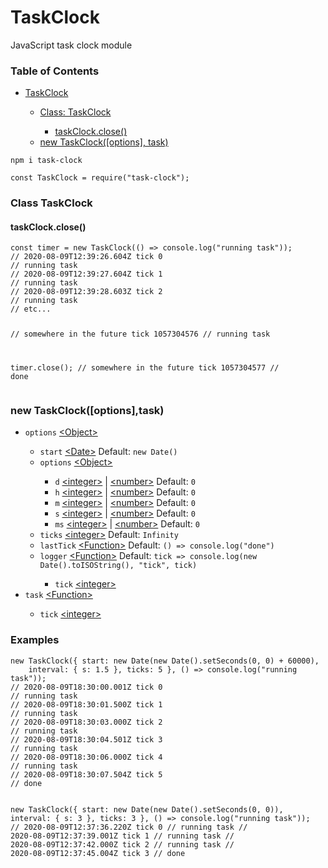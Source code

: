 # TaskClock
JavaScript task clock module

<h3>Table of Contents</h3>
<ul>
    <li><a href="https://github.com/BerendKemper/task-clock#taskclock">TaskClock</a></li>
    <ul>
        <li><a href="https://github.com/BerendKemper/task-clock#class-taskclock">Class: TaskClock</a></li>
        <ul>
            <li><a href="https://github.com/BerendKemper/task-clock#taskclockclose">taskClock.close()</a></li>
        </ul>
        <li><a href="https://github.com/BerendKemper/task-clock#new-taskclockoptionstask">new TaskClock([options], task)</a></li>
    </ul>
</ul>

<pre><code class="language-javascript">npm i task-clock

const TaskClock = require("task-clock");</code></pre>

<h3>Class TaskClock</h3>
<h4>taskClock.close()</h4>
<pre><code class="language-javascript">const timer = new TaskClock(() => console.log("running task"));
// 2020-08-09T12:39:26.604Z tick 0
// running task
// 2020-08-09T12:39:27.604Z tick 1
// running task
// 2020-08-09T12:39:28.603Z tick 2
// running task
// etc...

// somewhere in the future  tick 1057304576
// running task

timer.close();
// somewhere in the future  tick 1057304577
// done</code></pre>

<h3>new TaskClock([options],task)</h3>
<ul>
    <li><code>options</code> <a href="https://developer.mozilla.org/en-US/docs/Web/JavaScript/Reference/Global_Objects/Object">&lt;Object&gt;</a></li>
    <ul>
        <li><code>start</code> <a href="https://developer.mozilla.org/en-US/docs/Web/JavaScript/Reference/Global_Objects/Date">&lt;Date></a> Default: <code>new Date()</code></li>
        <li><code>options</code> <a href="https://developer.mozilla.org/en-US/docs/Web/JavaScript/Reference/Global_Objects/Object">&lt;Object&gt;</a></li>
        <ul>
            <li><code>d</code> <a href="https://developer.mozilla.org/en-US/docs/Web/JavaScript/Data_structures#Number_type">&lt;integer&gt;</a> | <a href="https://developer.mozilla.org/en-US/docs/Web/JavaScript/Data_structures#Number_type">&lt;number&gt;</a> Default: <code>0</code></li>
            <li><code>h</code> <a href="https://developer.mozilla.org/en-US/docs/Web/JavaScript/Data_structures#Number_type">&lt;integer&gt;</a> | <a href="https://developer.mozilla.org/en-US/docs/Web/JavaScript/Data_structures#Number_type">&lt;number&gt;</a> Default: <code>0</code></li>
            <li><code>m</code> <a href="https://developer.mozilla.org/en-US/docs/Web/JavaScript/Data_structures#Number_type">&lt;integer&gt;</a> | <a href="https://developer.mozilla.org/en-US/docs/Web/JavaScript/Data_structures#Number_type">&lt;number&gt;</a> Default: <code>0</code></li>
            <li><code>s</code> <a href="https://developer.mozilla.org/en-US/docs/Web/JavaScript/Data_structures#Number_type">&lt;integer&gt;</a> | <a href="https://developer.mozilla.org/en-US/docs/Web/JavaScript/Data_structures#Number_type">&lt;number&gt;</a> Default: <code>0</code></li>
            <li><code>ms</code> <a href="https://developer.mozilla.org/en-US/docs/Web/JavaScript/Data_structures#Number_type">&lt;integer&gt;</a> | <a href="https://developer.mozilla.org/en-US/docs/Web/JavaScript/Data_structures#Number_type">&lt;number&gt;</a> Default: <code>0</code></li>
        </ul>
        <li><code>ticks</code> <a href="https://developer.mozilla.org/en-US/docs/Web/JavaScript/Data_structures#Number_type">&lt;integer&gt;</a> Default: <code>Infinity</code></li>
        <li><code>lastTick</code> <a href="https://developer.mozilla.org/en-US/docs/Web/JavaScript/Reference/Global_Objects/Function">&lt;Function&gt;</a> Default: <code>() => console.log("done")</code></li>
        <li><code>logger</code> <a href="https://developer.mozilla.org/en-US/docs/Web/JavaScript/Reference/Global_Objects/Function">&lt;Function&gt;</a> Default: <code>tick => console.log(new Date().toISOString(), "tick", tick)</code></li>
        <ul>
            <li><code>tick</code> <a href="https://developer.mozilla.org/en-US/docs/Web/JavaScript/Data_structures#Number_type">&lt;integer&gt;</a></li>
        </ul>
    </ul>
    <li><code>task</code> <a href="https://developer.mozilla.org/en-US/docs/Web/JavaScript/Reference/Global_Objects/Function">&lt;Function&gt;</a></li>
    <ul>
        <li><code>tick</code> <a href="https://developer.mozilla.org/en-US/docs/Web/JavaScript/Data_structures#Number_type">&lt;integer&gt;</a></li>
    </ul>
</ul>

<h3>Examples</h3>
<pre><code class="language-javascript">new TaskClock({ start: new Date(new Date().setSeconds(0, 0) + 60000), 
    interval: { s: 1.5 }, ticks: 5 }, () => console.log("running task"));
// 2020-08-09T18:30:00.001Z tick 0
// running task
// 2020-08-09T18:30:01.500Z tick 1
// running task
// 2020-08-09T18:30:03.000Z tick 2
// running task
// 2020-08-09T18:30:04.501Z tick 3
// running task
// 2020-08-09T18:30:06.000Z tick 4
// running task
// 2020-08-09T18:30:07.504Z tick 5
// done

new TaskClock({ start: new Date(new Date().setSeconds(0, 0)),
    interval: { s: 3 }, ticks: 3 }, () => console.log("running task"));
// 2020-08-09T12:37:36.220Z tick 0
// running task
// 2020-08-09T12:37:39.001Z tick 1
// running task
// 2020-08-09T12:37:42.000Z tick 2
// running task
// 2020-08-09T12:37:45.004Z tick 3
// done</code></pre>